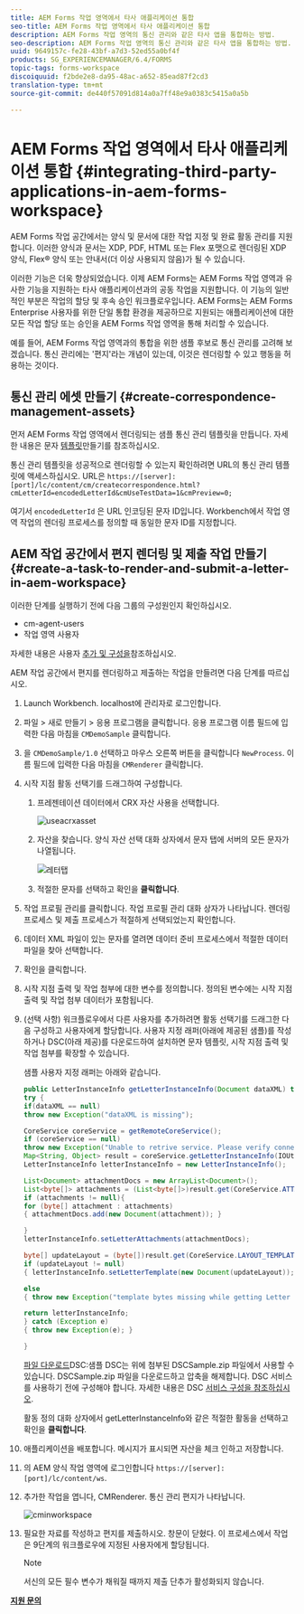```yaml
---
title: AEM Forms 작업 영역에서 타사 애플리케이션 통합
seo-title: AEM Forms 작업 영역에서 타사 애플리케이션 통합
description: AEM Forms 작업 영역의 통신 관리와 같은 타사 앱을 통합하는 방법.
seo-description: AEM Forms 작업 영역의 통신 관리와 같은 타사 앱을 통합하는 방법.
uuid: 9649157c-fe28-43bf-a7d3-52ed55a0bf4f
products: SG_EXPERIENCEMANAGER/6.4/FORMS
topic-tags: forms-workspace
discoiquuid: f2bde2e8-da95-48ac-a652-85ead87f2cd3
translation-type: tm+mt
source-git-commit: de440f57091d814a0a7ff48e9a0383c5415a0a5b

---
```



# AEM Forms 작업 영역에서 타사 애플리케이션 통합 {#integrating-third-party-applications-in-aem-forms-workspace}

AEM Forms 작업 공간에서는 양식 및 문서에 대한 작업 지정 및 완료 활동 관리를 지원합니다. 이러한 양식과 문서는 XDP, PDF, HTML 또는 Flex 포맷으로 렌더링된 XDP 양식, Flex® 양식 또는 안내서(더 이상 사용되지 않음)가 될 수 있습니다.

이러한 기능은 더욱 향상되었습니다. 이제 AEM Forms는 AEM Forms 작업 영역과 유사한 기능을 지원하는 타사 애플리케이션과의 공동 작업을 지원합니다. 이 기능의 일반적인 부분은 작업의 할당 및 후속 승인 워크플로우입니다. AEM Forms는 AEM Forms Enterprise 사용자를 위한 단일 통합 환경을 제공하므로 지원되는 애플리케이션에 대한 모든 작업 할당 또는 승인을 AEM Forms 작업 영역을 통해 처리할 수 있습니다.

예를 들어, AEM Forms 작업 영역과의 통합을 위한 샘플 후보로 통신 관리를 고려해 보겠습니다. 통신 관리에는 &#39;편지&#39;라는 개념이 있는데, 이것은 렌더링할 수 있고 행동을 허용하는 것이다.

## 통신 관리 에셋 만들기 {#create-correspondence-management-assets}

먼저 AEM Forms 작업 영역에서 렌더링되는 샘플 통신 관리 템플릿을 만듭니다. 자세한 내용은 문자 [템플릿](/help/forms/using/create-letter.md)만들기를 참조하십시오.

통신 관리 템플릿을 성공적으로 렌더링할 수 있는지 확인하려면 URL의 통신 관리 템플릿에 액세스하십시오. URL은 `https://[server]:[port]/lc/content/cm/createcorrespondence.html?cmLetterId=encodedLetterId&cmUseTestData=1&cmPreview=0;`

여기서 `encodedLetterId` 은 URL 인코딩된 문자 ID입니다. Workbench에서 작업 영역 작업의 렌더링 프로세스를 정의할 때 동일한 문자 ID를 지정합니다.

## AEM 작업 공간에서 편지 렌더링 및 제출 작업 만들기 {#create-a-task-to-render-and-submit-a-letter-in-aem-workspace}

이러한 단계를 실행하기 전에 다음 그룹의 구성원인지 확인하십시오.

* cm-agent-users
* 작업 영역 사용자

자세한 내용은 사용자 [추가 및 구성을](/help/forms/using/admin-help/adding-configuring-users.md)참조하십시오.

AEM 작업 공간에서 편지를 렌더링하고 제출하는 작업을 만들려면 다음 단계를 따르십시오.

1. Launch Workbench. localhost에 관리자로 로그인합니다.
1. 파일 > 새로 만들기 > 응용 프로그램을 클릭합니다. 응용 프로그램 이름 필드에 입력한 다음 마침을 `CMDemoSample` 클릭합니다.
1. 을 `CMDemoSample/1.0` 선택하고 마우스 오른쪽 버튼을 클릭합니다 `NewProcess`. 이름 필드에 입력한 다음 마침을 `CMRenderer` 클릭합니다.
1. 시작 지점 활동 선택기를 드래그하여 구성합니다.

   1. 프레젠테이션 데이터에서 CRX 자산 사용을 선택합니다.

      ![useacrxasset](assets/useacrxasset.png)

   1. 자산을 찾습니다. 양식 자산 선택 대화 상자에서 문자 탭에 서버의 모든 문자가 나열됩니다.

      ![레터탭](assets/lettertab.png)

   1. 적절한 문자를 선택하고 확인을 **클릭합니다**.

1. 작업 프로필 관리를 클릭합니다. 작업 프로필 관리 대화 상자가 나타납니다. 렌더링 프로세스 및 제출 프로세스가 적절하게 선택되었는지 확인합니다.
1. 데이터 XML 파일이 있는 문자를 열려면 데이터 준비 프로세스에서 적절한 데이터 파일을 찾아 선택합니다.
1. 확인을 클릭합니다.
1. 시작 지점 출력 및 작업 첨부에 대한 변수를 정의합니다. 정의된 변수에는 시작 지점 출력 및 작업 첨부 데이터가 포함됩니다.
1. (선택 사항) 워크플로우에서 다른 사용자를 추가하려면 활동 선택기를 드래그한 다음 구성하고 사용자에게 할당합니다. 사용자 지정 래퍼(아래에 제공된 샘플)를 작성하거나 DSC(아래 제공)를 다운로드하여 설치하면 문자 템플릿, 시작 지점 출력 및 작업 첨부를 확장할 수 있습니다.

   샘플 사용자 지정 래퍼는 아래와 같습니다.

   ```java
   public LetterInstanceInfo getLetterInstanceInfo(Document dataXML) throws Exception {
   try {
   if(dataXML == null)
   throw new Exception("dataXML is missing");
   
   CoreService coreService = getRemoteCoreService();
   if (coreService == null)
   throw new Exception("Unable to retrive service. Please verify connection details.");
   Map<String, Object> result = coreService.getLetterInstanceInfo(IOUtils.toString(dataXML.getInputStream(), "UTF-8"));
   LetterInstanceInfo letterInstanceInfo = new LetterInstanceInfo();
   
   List<Document> attachmentDocs = new ArrayList<Document>();
   List<byte[]> attachments = (List<byte[]>)result.get(CoreService.ATTACHMENT_KEY);
   if (attachments != null){
   for (byte[] attachment : attachments)
   { attachmentDocs.add(new Document(attachment)); }
   
   }
   letterInstanceInfo.setLetterAttachments(attachmentDocs);
   
   byte[] updateLayout = (byte[])result.get(CoreService.LAYOUT_TEMPLATE_KEY);
   if (updateLayout != null)
   { letterInstanceInfo.setLetterTemplate(new Document(updateLayout)); }
   
   else
   { throw new Exception("template bytes missing while getting Letter instance Info."); }
   
   return letterInstanceInfo;
   } catch (Exception e)
   { throw new Exception(e); }
   
   }
   ```

   [파일 다운로드](assets/dscsample.zip)DSC:샘플 DSC는 위에 첨부된 DSCSample.zip 파일에서 사용할 수 있습니다. DSCSample.zip 파일을 다운로드하고 압축을 해제합니다. DSC 서비스를 사용하기 전에 구성해야 합니다. 자세한 내용은 DSC [서비스 구성을 참조하십시오](/help/forms/using/add-action-button-in-create-correspondence-ui.md#p-configure-the-dsc-service-p).

   활동 정의 대화 상자에서 getLetterInstanceInfo와 같은 적절한 활동을 선택하고 확인을 **클릭합니다**.

1. 애플리케이션을 배포합니다. 메시지가 표시되면 자산을 체크 인하고 저장합니다.
1. 의 AEM 양식 작업 영역에 로그인합니다 `https://[server]:[port]/lc/content/ws`.
1. 추가한 작업을 엽니다, CMRenderer. 통신 관리 편지가 나타납니다.

   ![cminworkspace](assets/cminworkspace.png)

1. 필요한 자료를 작성하고 편지를 제출하시오. 창문이 닫혔다. 이 프로세스에서 작업은 9단계의 워크플로우에 지정된 사용자에게 할당됩니다.

   >[!NOTE]
   >
   >서신의 모든 필수 변수가 채워질 때까지 제출 단추가 활성화되지 않습니다.

**[지원 문의](https://www.adobe.com/account/sign-in.supportportal.html)**

